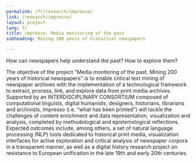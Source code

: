 ```yaml
---
permalink: /fr/research/impresso/
link: /research/impresso/
layout: project
lang: fr
title: impresso. Media monitoring of the past
subheading: Mining 200 years of historical newspapers

---
```


How can newspapers help understand the past? How to explore them?

<!-- more -->

The objective of the project "Media monitoring of the past. Mining 200 years of historical newspapers" is to enable critical text mining of newspaper archives with the implementation of a technological framework to extract, process, link, and explore data from print media archives. Supported by an INTERDISCIPLINARY CONSORTIUM composed of computational linguists, digital humanists, designers, historians, librarians and archivists, impresso (i.e. “what has been printed”) will tackle the challenges of content enrichment and data representation, visualization and analysis, completed by methodological and epistemological reflections. Expected outcomes include, among others, a set of natural language processing (NLP) tools dedicated to historical print media, visualization interfaces for active exploration and critical analysis of newspaper corpora in a transparent manner, as well as a digital history research project on resistance to European unification in the late 19th and early 20th centuries.